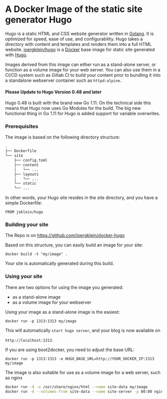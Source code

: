 # A Docker Image of  the static site generator Hugo

Hugo is a static HTML and CSS website generator written in [Golang][1]. It is
optimized for speed, ease of use, and configurability. Hugo takes a directory
with content and templates and renders them into a full HTML website.
[joergklein/hugo][2] is a [Docker][3] base image for static site generated with
[Hugo][4].

[1]: https://golang.org
[2]: https://hub.docker.com/r/joergklein/hugo
[3]: https://docker.com
[4]: https://gohugo.io

Images derived from this image can either run as a stand-alone server, or
function as a volume image for your web server. You can also use them in a CI/CD
system such as Gitlab CI to build your content prior to bundling it into a
standalone webserver container such as `httpd:alpine`.

#### Please Update to Hugo Version 0.48 and later

Hugo 0.48 is built with the brand new Go 1.11. On the technical side this means
that Hugo now uses Go Modules for the build. The big new functional thing in Go
1.11 for Hugo is added support for variable overwrites.

### Prerequisites

The image is based on the following directory structure:

```bash
.
├── Dockerfile
└── site
    ├── config.toml
    ├── content
    │   └── ...
    ├── layouts
    │   └── ...
    └── static
    └── ...
```

In other words, your Hugo site resides in the site directory, and you have a
simple Dockerfile:

`FROM joklein/hugo`

### Building your site

The Repo is on https://github.com/joergklein/docker-hugo

Based on this structure, you can easily build an image for your site:

`docker build -t "my/image" .`

Your site is automatically generated during this build.

### Using your site

There are two options for using the image you generated:

- as a stand-alone image
- as a volume image for your webserver

Using your image as a stand-alone image is the easiest:

`docker run -p 1313:1313 my/image`

This will automatically `start hugo server`, and your blog is now available on

`http://localhost:1313`.

If you are using boot2docker, you need to adjust the base URL:

`docker run -p 1313:1313 -e HUGO_BASE_URL=http://YOUR_DOCKER_IP:1313 my/image`

The image is also suitable for use as a volume image for a web server, such as nginx

```bash
docker run -d -v /usr/share/nginx/html --name site-data my/image
docker run -d --volumes-from site-data --name site-server -p 80:80 nginx
```

